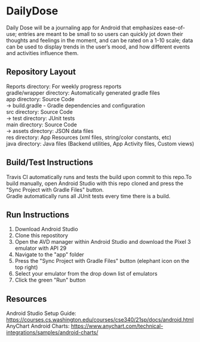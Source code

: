 # DailyDose
Daily Dose will be a journaling app for Android that emphasizes ease-of-use; entries are meant to be small to so users can quickly jot down their thoughts and feelings in the moment, and can be rated on a 1-10 scale; data can be used to display trends in the user’s mood, and how different events and activities influence them.

## Repository Layout
Reports directory: For weekly progress reports<br>
gradle/wrapper directory: Automatically generated gradle files<br>
app directory: Source Code<br>
    -> build.gradle - Gradle dependencies and configuration<br>
       src directory: Source Code<br>
           -> test directory: JUnit tests<br>
              main directory: Source Code<br>
                  -> assets directory: JSON data files<br>
                     res directory: App Resources (xml files, string/color constants, etc)<br>
                     java directory: Java files (Backend utilities, App Activity files, Custom views)<br>
  

## Build/Test Instructions
Travis CI automatically runs and tests the build upon commit to this repo.To build manually, open Android Studio with this repo cloned and press the "Sync Project with Gradle Files" button.<br>
Gradle automatically runs all JUnit tests every time there is a build.

## Run Instructions
1. Download Android Studio<br>
2. Clone this repostitory<br>
3. Open the AVD manager within Android Studio and download the Pixel 3 emulator with API 29<br>
4. Navigate to the "app" folder<br>
5. Press the "Sync Project with Gradle Files" button (elephant icon on the top right)
6. Select your emulator from the drop down list of emulators
7. Click the green "Run" button


## Resources
Android Studio Setup Guide: https://courses.cs.washington.edu/courses/cse340/21sp/docs/android.html<br>
AnyChart Android Charts: https://www.anychart.com/technical-integrations/samples/android-charts/
